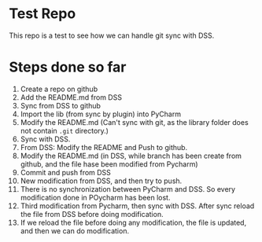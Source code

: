 # Test Repo
This repo is a test to see how we can handle git sync with DSS.

# Steps done so far

1. Create a repo on github
2. Add the README.md from DSS
3. Sync from DSS to github
4. Import the lib (from sync by plugin) into PyCharm
5. Modify the README.md  (Can't sync with git, as the library folder does not contain ``.git`` directory.)
6. Sync with DSS.
7. From DSS: Modify the README and Push to github.
8. Modify the README.md (in DSS, while branch has been create from github, and the file hase been modified from Pycharm)
9. Commit and push from DSS
10. New modification from DSS, and then try to push.
11. There is no synchronization between PyCharm and DSS. So every modification done in POycharm has been lost.
12. Third modification from Pycharm, then sync with DSS. After sync reload the file from DSS before doing modification.
13. If we reload the file before doing any modification, the file is updated, and then we can do modification.